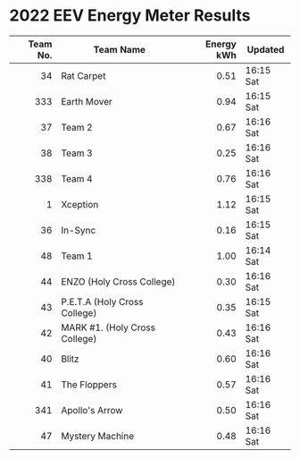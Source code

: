 # 2022 EEV Energy Meter Results
|Team No.|Team Name|Energy kWh|Updated|
|---:|---|---:|---|
|34|Rat Carpet|0.51|16:15 Sat|
|333|Earth Mover|0.94|16:15 Sat|
|37|Team 2|0.67|16:16 Sat|
|38|Team 3|0.25|16:16 Sat|
|338|Team 4|0.76|16:16 Sat|
|1|Xception|1.12|16:15 Sat|
|36|In-Sync|0.16|16:15 Sat|
|48|Team 1|1.00|16:14 Sat|
|44|ENZO (Holy Cross College)|0.30|16:16 Sat|
|43|P.E.T.A (Holy Cross College)|0.35|16:15 Sat|
|42|MARK #1. (Holy Cross College)|0.43|16:16 Sat|
|40|Blitz|0.60|16:16 Sat|
|41|The Floppers|0.57|16:16 Sat|
|341|Apollo's Arrow|0.50|16:16 Sat|
|47|Mystery Machine|0.48|16:16 Sat|
